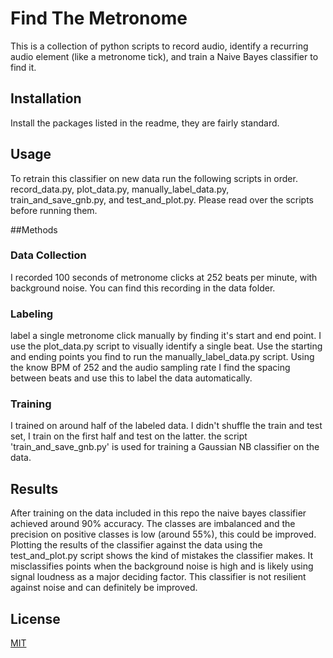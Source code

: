 # Find The Metronome

This is a collection of python scripts to record audio, identify a recurring audio element (like a metronome tick), and train a Naive Bayes classifier to find it.  

## Installation
Install the packages listed in the readme, they are fairly standard.  

## Usage
To retrain this classifier on new data run the following scripts in order.  record_data.py, plot_data.py, manually_label_data.py, train_and_save_gnb.py, and test_and_plot.py.  Please read over the scripts before running them.  

##Methods
### Data Collection
I recorded 100 seconds of metronome clicks at 252 beats per minute, with background noise.  You can find this recording in the data folder. 
### Labeling
label a single metronome click manually by finding it's start and end point.  I use the plot_data.py script to visually identify a single beat.  Use the starting and ending points you find to run the manually_label_data.py script.  Using the know BPM of 252 and the audio sampling rate I find the spacing between beats and use this to label the data automatically.
### Training
I trained on around half of the labeled data.  I didn't shuffle the train and test set, I train on the first half and test on the latter.  the script 'train_and_save_gnb.py' is used for training a Gaussian NB classifier on the data.  

## Results
After training on the data included in this repo the naive bayes classifier achieved around 90% accuracy.  The classes are imbalanced and the precision on positive classes is low (around 55%), this could be improved.  Plotting the results of the classifier against the data using the test_and_plot.py script shows the kind  of mistakes the classifier makes.  It misclassifies points when the background noise is high and is likely using signal loudness as a major deciding factor.  This classifier is not resilient against noise and can definitely be improved.  

## License
[MIT](https://choosealicense.com/licenses/mit/)
